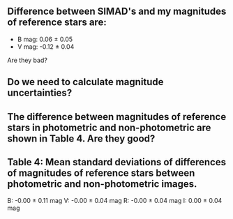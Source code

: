 ## Difference between SIMAD's and my magnitudes of reference stars are:

* B mag: 0.06 ± 0.05
* V mag: -0.12 ± 0.04

Are they bad?

## Do we need to calculate magnitude uncertainties?

## The difference between magnitudes of reference stars in photometric and non-photometric are shown in Table 4. Are they good?

Table 4: Mean standard deviations of differences of magnitudes of reference stars between photometric and non-photometric images.
---------------------
B:   -0.00 ± 0.11 mag
V:   -0.00 ± 0.04 mag
R:   -0.00 ± 0.04 mag
I:    0.00 ± 0.04 mag
